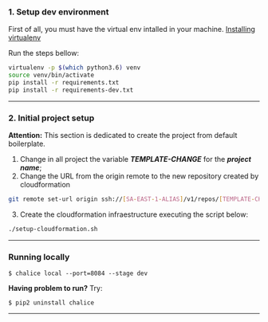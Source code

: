 ### 1. Setup dev environment

First of all, you must have the virtual env intalled in your machine.
[Installing virtualenv](https://virtualenv.pypa.io/en/stable/installation/ "Installing virtualenv")  

Run the steps bellow:
```bash
virtualenv -p $(which python3.6) venv
source venv/bin/activate
pip install -r requirements.txt
pip install -r requirements-dev.txt
```

------------


### 2. Initial project setup
**Attention:** This section is dedicated to create the project from default boilerplate.

1. Change in all project the variable ***TEMPLATE-CHANGE*** for the ***project name***;
2. Change the URL from the origin remote to the new repository created by cloudformation
```bash
git remote set-url origin ssh://[SA-EAST-1-ALIAS]/v1/repos/[TEMPLATE-CHANGE]
```
3. Create the cloudformation infraestructure executing the script below:
```bash
./setup-cloudformation.sh
```

------------

### Running locally
````
$ chalice local --port=8084 --stage dev
````
**Having problem to run?**
Try:
````
$ pip2 uninstall chalice
````

------------
